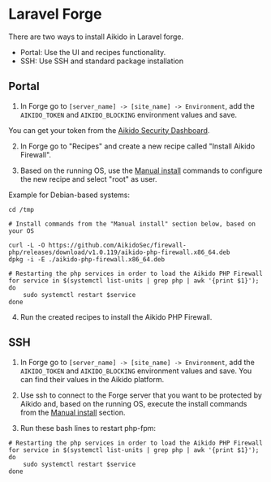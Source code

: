 # Laravel Forge

There are two ways to install Aikido in Laravel forge.

- Portal: Use the UI and recipes functionality.
- SSH: Use SSH and standard package installation

## Portal

1. In Forge go to `[server_name] -> [site_name] -> Environment`, add the `AIKIDO_TOKEN` and `AIKIDO_BLOCKING` environment values and save. 

You can get your token from the [Aikido Security Dashboard](https://help.aikido.dev/doc/creating-an-aikido-zen-firewall-token/doc6vRJNzC4u).

2. In Forge go to "Recipes" and create a new recipe called "Install Aikido Firewall".

3. Based on the running OS, use the [Manual install](../README.md#Manual-install) commands to configure the new recipe and select "root" as user.

Example for Debian-based systems:
```
cd /tmp

# Install commands from the "Manual install" section below, based on your OS

curl -L -O https://github.com/AikidoSec/firewall-php/releases/download/v1.0.119/aikido-php-firewall.x86_64.deb
dpkg -i -E ./aikido-php-firewall.x86_64.deb

# Restarting the php services in order to load the Aikido PHP Firewall
for service in $(systemctl list-units | grep php | awk '{print $1}'); do
    sudo systemctl restart $service
done
```

4. Run the created recipes to install the Aikido PHP Firewall.

## SSH

1. In Forge go to `[server_name] -> [site_name] -> Environment`, add the `AIKIDO_TOKEN` and `AIKIDO_BLOCKING` environment values and save. You can find their values in the Aikido platform.

2. Use ssh to connect to the Forge server that you want to be protected by Aikido and, based on the running OS, execute the install commands from the [Manual install](../README.md#Manual-install) section.

3. Run these bash lines to restart php-fpm:
```
# Restarting the php services in order to load the Aikido PHP Firewall
for service in $(systemctl list-units | grep php | awk '{print $1}'); do
    sudo systemctl restart $service
done
```
